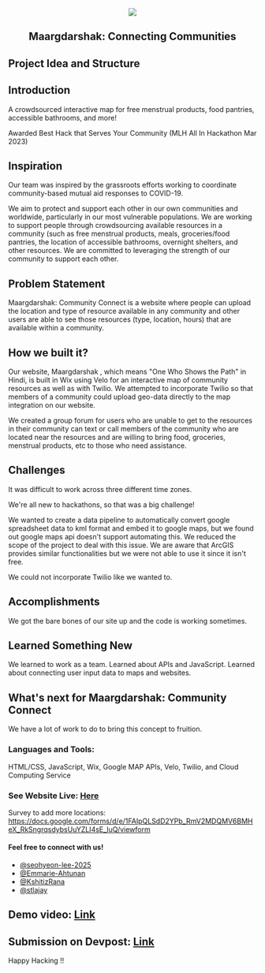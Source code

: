 <center>
<img src="https://d112y698adiu2z.cloudfront.net/photos/production/challenge_photos/002/424/508/datas/full_width.png">
</center>

<h2 align="center">Maargdarshak: Connecting Communities</h2>

<h2>Project Idea and Structure</h2>

## Introduction
A crowdsourced interactive map for free menstrual products, food pantries, accessible bathrooms, and more!

Awarded Best Hack that Serves Your Community (MLH All In Hackathon Mar 2023)

## Inspiration 
Our team was inspired by the grassroots efforts working to coordinate community-based mutual aid responses to COVID-19. 

We aim to protect and support each other in our own communities and worldwide, particularly in our most vulnerable populations. We are working to support people through crowdsourcing available resources in a community (such as free menstrual products, meals, groceries/food pantries, the location of accessible bathrooms, overnight shelters, and other resources. We are committed to leveraging the strength of our community to support each other.

## Problem Statement 
Maargdarshak: Community Connect is a website where people can upload the location and type of resource available in any community and other users are able to see those resources (type, location, hours) that are available within a community. 

## How we built it?

Our website, Maargdarshak , which means "One Who Shows the Path" in Hindi, is built in Wix using Velo for an interactive map of community resources as well as with Twilio. We attempted to incorporate Twilio so that members of a community could upload geo-data directly to the map integration on our website. 

We created a group forum for users who are unable to get to the resources in their community can text or call members of the community who are located near the resources and are willing to bring food, groceries, menstrual products, etc to those who need assistance.

## Challenges

It was difficult to work across three different time zones.

We're all new to hackathons, so that was a big challenge! 

We wanted to create a data pipeline to automatically convert google spreadsheet data to kml format and embed it to google maps, but we found out google maps api doesn't support automating this. We reduced the scope of the project to deal with this issue. We are aware that ArcGIS provides similar functionalities but we were not able to use it since it isn't free. 

We could not incorporate Twilio like we wanted to.

## Accomplishments

We got the bare bones of our site up and the code is working sometimes. 

## Learned Something New
We learned to work as a team.
Learned about APIs and JavaScript.
Learned about connecting user input data to maps and websites.

## What's next for Maargdarshak: Community Connect

We have a lot of work to do to bring this concept to fruition.


<h3 align="left">Languages and Tools:</h3>
HTML/CSS, JavaScript, Wix, Google MAP APIs, Velo, 
Twilio, and Cloud Computing Service


### See Website Live: [Here](https://emahtunan.wixsite.com/maargdarshak)
Survey to add more locations: https://docs.google.com/forms/d/e/1FAIpQLSdD2YPb_RmV2MDQMV6BMHeX_RkSngrqsdybsUuYZLI4sE_luQ/viewform


#### Feel free to connect with us!

- [@seohyeon-lee-2025](https://github.com/seohyeon-lee-2025)
- [@Emmarie-Ahtunan](https://github.com/Emmarie-Ahtunan)
- [@KshitizRana](https://github.com/KshitizRana)
- [@stlajay](https://github.com/stlajay)

## Demo video: [Link](https://youtu.be/UmXZlGTNXpY)
## Submission on Devpost: [Link](https://devpost.com/submit-to/17820-all-in-hackathon/manage/submissions/400019-maargdarshak-connecting-communities/finalization) 


Happy Hacking !!
